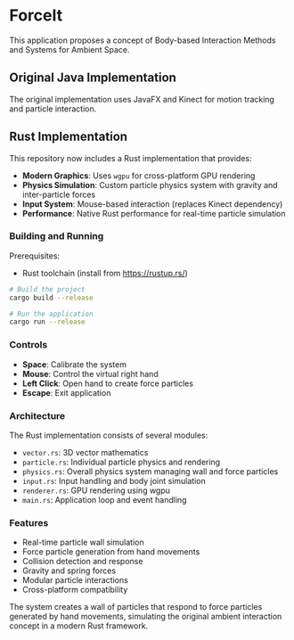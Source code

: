 # ForceIt

This application proposes a concept of Body-based Interaction Methods and Systems for
Ambient Space.

## Original Java Implementation

The original implementation uses JavaFX and Kinect for motion tracking and particle interaction.

## Rust Implementation

This repository now includes a Rust implementation that provides:

- **Modern Graphics**: Uses `wgpu` for cross-platform GPU rendering
- **Physics Simulation**: Custom particle physics system with gravity and inter-particle forces  
- **Input System**: Mouse-based interaction (replaces Kinect dependency)
- **Performance**: Native Rust performance for real-time particle simulation

### Building and Running

Prerequisites:
- Rust toolchain (install from https://rustup.rs/)

```bash
# Build the project
cargo build --release

# Run the application
cargo run --release
```

### Controls

- **Space**: Calibrate the system
- **Mouse**: Control the virtual right hand
- **Left Click**: Open hand to create force particles
- **Escape**: Exit application

### Architecture

The Rust implementation consists of several modules:

- `vector.rs`: 3D vector mathematics
- `particle.rs`: Individual particle physics and rendering
- `physics.rs`: Overall physics system managing wall and force particles
- `input.rs`: Input handling and body joint simulation
- `renderer.rs`: GPU rendering using wgpu
- `main.rs`: Application loop and event handling

### Features

- Real-time particle wall simulation
- Force particle generation from hand movements
- Collision detection and response
- Gravity and spring forces
- Modular particle interactions
- Cross-platform compatibility

The system creates a wall of particles that respond to force particles generated by hand movements, simulating the original ambient interaction concept in a modern Rust framework.

